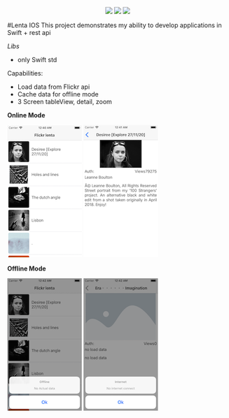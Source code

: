 <p align="center">
  
<img src="https://img.shields.io/badge/Android-X-green">

<img src="https://img.shields.io/badge/IOS-Swift-yellow" >
<img src="https://img.shields.io/badge/Flickr-image-blue" >
</p>
#Lenta IOS
This project demonstrates my ability to develop applications in Swift + rest api


*Libs*
- only Swift std

Capabilities:
- Load data from Flickr api
- Cache data for offline mode
- 3 Screen tableView, detail, zoom


**Online Mode**

![screen 1](screens/screen1.png)
![screen 2](screens/screen2.png)


**Offline Mode**

![screen 3](screens/screen3.png)
![screen 4](screens/screen4.png)
